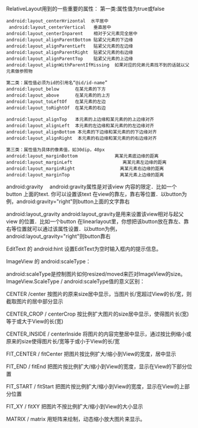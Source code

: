 RelativeLayout用到的一些重要的属性： 
    第一类:属性值为true或false 

    android:layout_centerHrizontal  水平居中 
     android:layout_centerVertical   垂直居中 
    android:layout_centerInparent    相对于父元素完全居中 
    android:layout_alignParentBottom 贴紧父元素的下边缘 
    android:layout_alignParentLeft   贴紧父元素的左边缘 
    android:layout_alignParentRight  贴紧父元素的右边缘 
    android:layout_alignParentTop    贴紧父元素的上边缘 
    android:layout_alignWithParentIfMissing  如果对应的兄弟元素找不到的话就以父元素做参照物 

    第二类：属性值必须为id的引用名“@id/id-name” 
    android:layout_below      在某元素的下方 
    android:layout_above      在某元素的的上方 
    android:layout_toLeftOf   在某元素的左边 
    android:layout_toRightOf  在某元素的右边 

    android:layout_alignTop   本元素的上边缘和某元素的的上边缘对齐 
    android:layout_alignLeft  本元素的左边缘和某元素的的左边缘对齐 
    android:layout_alignBottom 本元素的下边缘和某元素的的下边缘对齐 
    android:layout_alignRight  本元素的右边缘和某元素的的右边缘对齐 

    第三类：属性值为具体的像素值，如30dip，40px 
    android:layout_marginBottom              离某元素底边缘的距离 
    android:layout_marginLeft                   离某元素左边缘的距离 
    android:layout_marginRight                 离某元素右边缘的距离 
    android:layout_marginTop                   离某元素上边缘的距离 

android:gravity　 
android:gravity属性是对该view 内容的限定．比如一个button 上面的text.  你可以设置该text 在view的靠左，靠右等位置．以button为例，android:gravity="right"则button上面的文字靠右 

android:layout_gravity 
android:layout_gravity是用来设置该view相对与起父view 的位置．比如一个button 在linearlayout里，你想把该button放在靠左、靠右等位置就可以通过该属性设置．以button为例，android:layout_gravity="right"则button靠右 

EditText 的 android:hint 
设置EditText为空时输入框内的提示信息。 

ImageView 的 android:scaleType： 

android:scaleType是控制图片如何resized/moved来匹对ImageView的size。ImageView.ScaleType / android:scaleType值的意义区别： 

CENTER /center  按图片的原来size居中显示，当图片长/宽超过View的长/宽，则截取图片的居中部分显示 

CENTER_CROP / centerCrop  按比例扩大图片的size居中显示，使得图片长(宽)等于或大于View的长(宽) 

CENTER_INSIDE / centerInside  将图片的内容完整居中显示，通过按比例缩小或原来的size使得图片长/宽等于或小于View的长/宽 

FIT_CENTER / fitCenter  把图片按比例扩大/缩小到View的宽度，居中显示 

FIT_END / fitEnd   把图片按比例扩大/缩小到View的宽度，显示在View的下部分位置 

FIT_START / fitStart  把图片按比例扩大/缩小到View的宽度，显示在View的上部分位置 

FIT_XY / fitXY  把图片不按比例扩大/缩小到View的大小显示 

MATRIX / matrix 用矩阵来绘制，动态缩小放大图片来显示。 
